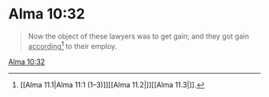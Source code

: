 # Alma 10:32

> Now the object of these lawyers was to get gain; and they got gain <u>according</u>[^a] to their employ.

[Alma 10:32](https://www.churchofjesuschrist.org/study/scriptures/bofm/alma/10?lang=eng&id=p32#p32)


[^a]: [[Alma 11.1|Alma 11:1 (1–3)]][[Alma 11.2|]][[Alma 11.3|]].  
